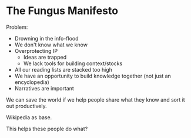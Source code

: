 # The Fungus Manifesto

Problem:

- Drowning in the info-flood
- We don't know what we know
- Overprotecting IP
	- Ideas are trapped
	- We lack tools for building context/stocks
- All our reading lists are stacked too high
- We have an opportunity to build knowledge together (not just an encyclopedia)
- Narratives are important

We can save the world if we help people share what they know and sort it out productively. 

Wikipedia as base. 

This helps these people do what? 

